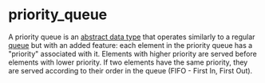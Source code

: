 # priority_queue

A priority queue is an [abstract data type](/data_md/computer_science/definitions/data_structure/abstract_data_type.md) that operates similarly to a regular [queue](/data_md/computer_science/definitions/data_structure/collection/queue.md) but with an added feature: each element in the priority queue has a "priority" associated with it. Elements with higher priority are served before elements with lower priority. If two elements have the same priority, they are served according to their order in the queue (FIFO - First In, First Out).